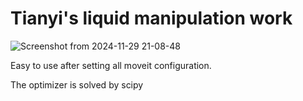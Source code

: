 # Tianyi's liquid manipulation work
![Screenshot from 2024-11-29 21-08-48](https://github.com/user-attachments/assets/7c80f1f9-c056-4025-98be-125356cbc97e)

Easy to use after setting all moveit configuration.

The optimizer is solved by scipy
